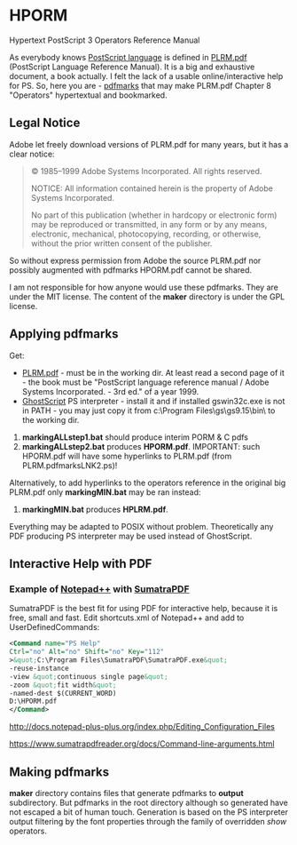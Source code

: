 # HPORM
Hypertext PostScript 3 Operators Reference Manual

As everybody knows [PostScript language](https://en.wikipedia.org/wiki/PostScript) is defined in
[PLRM.pdf](https://www.adobe.com/content/dam/acom/en/devnet/actionscript/articles/PLRM.pdf)
(PostScript Language Reference Manual). It is a big and exhaustive document, a book actually. 
I felt the lack of a usable online/interactive help for PS. So, here you are - 
[pdfmarks](https://www.adobe.com/content/dam/acom/en/devnet/acrobat/pdfs/pdfmark_reference.pdf) 
that may make PLRM.pdf Chapter 8 "Operators" hypertextual and bookmarked.

## Legal Notice
Adobe let freely download versions of PLRM.pdf for many years, but it has a clear notice:
> © 1985–1999 Adobe Systems Incorporated. All rights reserved.
> 
> NOTICE: All information contained herein is the property of Adobe Systems Incorporated.
> 
> No part of this publication (whether in hardcopy or electronic form) may be reproduced
> or transmitted, in any form or by any means, electronic, mechanical, photocopying,
> recording, or otherwise, without the prior written consent of the publisher.
> 

So without express permission from Adobe the source PLRM.pdf nor possibly augmented with pdfmarks HPORM.pdf cannot be shared.

I am not responsible for how anyone would use these pdfmarks.
They are under the MIT license. The content of the **maker** directory is under the GPL license.

## Applying pdfmarks
Get:
* [PLRM.pdf](https://www.adobe.com/content/dam/acom/en/devnet/actionscript/articles/PLRM.pdf) -
  must be in the working dir. At least read a second page of it - the book must be 
  "PostScript language reference manual / Adobe Systems Incorporated. - 3rd ed." of a year 1999.
* [GhostScript](https://www.ghostscript.com/) PS interpreter -
  install it and if installed gswin32c.exe is not in PATH - 
  you may just copy it from c:\Program Files\gs\gs9.15\bin\ to the working dir.

1. **markingALLstep1.bat** should produce interim PORM & C pdfs
2. **markingALLstep2.bat** produces **HPORM.pdf**.
   IMPORTANT: such HPORM.pdf will have some hyperlinks to PLRM.pdf (from PLRM.pdfmarksLNK2.ps)!

Alternatively, to add hyperlinks to the operators reference in the original big PLRM.pdf only **markingMIN.bat** may be ran instead:
1. **markingMIN.bat** produces **HPLRM.pdf**.

Everything may be adapted to POSIX without problem.
Theoretically any PDF producing PS interpreter may be used instead of GhostScript.

## Interactive Help with PDF
### Example of [Notepad++](https://notepad-plus-plus.org/) with [SumatraPDF](https://www.sumatrapdfreader.org/)
SumatraPDF is the best fit for using PDF for interactive help, because it is free, small and fast.
Edit shortcuts.xml of Notepad++ and add to UserDefinedCommands:
```xml
<Command name="PS Help" 
Ctrl="no" Alt="no" Shift="no" Key="112"
>&quot;C:\Program Files\SumatraPDF\SumatraPDF.exe&quot; 
-reuse-instance 
-view &quot;continuous single page&quot; 
-zoom &quot;fit width&quot; 
-named-dest $(CURRENT_WORD) 
D:\HPORM.pdf
</Command>
```

http://docs.notepad-plus-plus.org/index.php/Editing_Configuration_Files

https://www.sumatrapdfreader.org/docs/Command-line-arguments.html

## Making pdfmarks
**maker** directory contains files that generate pdfmarks to **output** subdirectory. 
But pdfmarks in the root directory although so generated have not escaped a bit of human touch.
Generation is based on the PS interpreter output filtering by the font properties through the family of overridden *show* operators.
